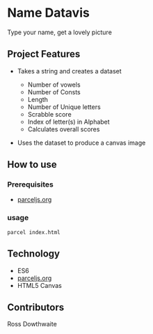 # Name Datavis

Type your name, get a lovely picture

## Project Features

* Takes a string and creates a dataset
	* Number of vowels 
	* Number of Consts
	* Length
	* Number of Unique letters
	* Scrabble score
	* Index of letter(s) in Alphabet
	* Calculates overall scores

* Uses the dataset to produce a canvas image
	
## How to use

### Prerequisites

* [parceljs.org](parceljs.org)

### usage

```
parcel index.html
```

## Technology 

* ES6
* [parceljs.org](parceljs.org)
* HTML5 Canvas

## Contributors 

Ross Dowthwaite
